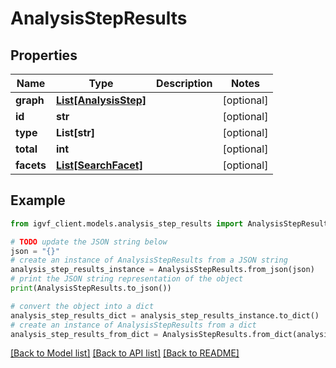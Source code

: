# AnalysisStepResults


## Properties

Name | Type | Description | Notes
------------ | ------------- | ------------- | -------------
**graph** | [**List[AnalysisStep]**](AnalysisStep.md) |  | [optional] 
**id** | **str** |  | [optional] 
**type** | **List[str]** |  | [optional] 
**total** | **int** |  | [optional] 
**facets** | [**List[SearchFacet]**](SearchFacet.md) |  | [optional] 

## Example

```python
from igvf_client.models.analysis_step_results import AnalysisStepResults

# TODO update the JSON string below
json = "{}"
# create an instance of AnalysisStepResults from a JSON string
analysis_step_results_instance = AnalysisStepResults.from_json(json)
# print the JSON string representation of the object
print(AnalysisStepResults.to_json())

# convert the object into a dict
analysis_step_results_dict = analysis_step_results_instance.to_dict()
# create an instance of AnalysisStepResults from a dict
analysis_step_results_from_dict = AnalysisStepResults.from_dict(analysis_step_results_dict)
```
[[Back to Model list]](../README.md#documentation-for-models) [[Back to API list]](../README.md#documentation-for-api-endpoints) [[Back to README]](../README.md)


